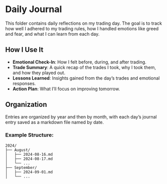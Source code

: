 
# Daily Journal

This folder contains daily reflections on my trading day. The goal is to track how well I adhered to my trading rules, how I handled emotions like greed and fear, and what I can learn from each day.

## How I Use It

- **Emotional Check-In**: How I felt before, during, and after trading.
- **Trade Summary**: A quick recap of the trades I took, why I took them, and how they played out.
- **Lessons Learned**: Insights gained from the day’s trades and emotional responses.
- **Action Plan**: What I’ll focus on improving tomorrow.

## Organization

Entries are organized by year and then by month, with each day’s journal entry saved as a markdown file named by date.

### Example Structure:

```plaintext
2024/
├── August/
│   ├── 2024-08-16.md
│   ├── 2024-08-17.md
│   └── ...
├── September/
│   ├── 2024-09-01.md
│   └── ...
